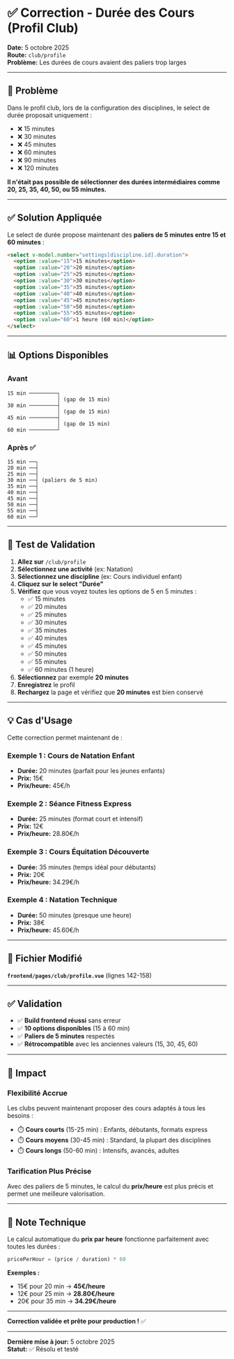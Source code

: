 # ✅ Correction - Durée des Cours (Profil Club)

**Date:** 5 octobre 2025  
**Route:** `club/profile`  
**Problème:** Les durées de cours avaient des paliers trop larges

---

## 🎯 Problème

Dans le profil club, lors de la configuration des disciplines, le select de durée proposait uniquement :
- ❌ 15 minutes
- ❌ 30 minutes
- ❌ 45 minutes
- ❌ 60 minutes
- ❌ 90 minutes
- ❌ 120 minutes

**Il n'était pas possible de sélectionner des durées intermédiaires comme 20, 25, 35, 40, 50, ou 55 minutes.**

---

## ✅ Solution Appliquée

Le select de durée propose maintenant des **paliers de 5 minutes entre 15 et 60 minutes** :

```html
<select v-model.number="settings[discipline.id].duration">
  <option :value="15">15 minutes</option>
  <option :value="20">20 minutes</option>
  <option :value="25">25 minutes</option>
  <option :value="30">30 minutes</option>
  <option :value="35">35 minutes</option>
  <option :value="40">40 minutes</option>
  <option :value="45">45 minutes</option>
  <option :value="50">50 minutes</option>
  <option :value="55">55 minutes</option>
  <option :value="60">1 heure (60 min)</option>
</select>
```

---

## 📊 Options Disponibles

### Avant
```
15 min ─────────┐
                │ (gap de 15 min)
30 min ─────────┤
                │ (gap de 15 min)
45 min ─────────┤
                │ (gap de 15 min)
60 min ─────────┘
```

### Après ✅
```
15 min ──┐
20 min ──┤
25 min ──┤
30 min ──┤ (paliers de 5 min)
35 min ──┤
40 min ──┤
45 min ──┤
50 min ──┤
55 min ──┤
60 min ──┘
```

---

## 🧪 Test de Validation

1. **Allez sur** `/club/profile`
2. **Sélectionnez une activité** (ex: Natation)
3. **Sélectionnez une discipline** (ex: Cours individuel enfant)
4. **Cliquez sur le select "Durée"**
5. **Vérifiez** que vous voyez toutes les options de 5 en 5 minutes :
   - ✅ 15 minutes
   - ✅ 20 minutes
   - ✅ 25 minutes
   - ✅ 30 minutes
   - ✅ 35 minutes
   - ✅ 40 minutes
   - ✅ 45 minutes
   - ✅ 50 minutes
   - ✅ 55 minutes
   - ✅ 60 minutes (1 heure)
6. **Sélectionnez** par exemple **20 minutes**
7. **Enregistrez** le profil
8. **Rechargez** la page et vérifiez que **20 minutes** est bien conservé

---

## 💡 Cas d'Usage

Cette correction permet maintenant de :

### Exemple 1 : Cours de Natation Enfant
- **Durée:** 20 minutes (parfait pour les jeunes enfants)
- **Prix:** 15€
- **Prix/heure:** 45€/h

### Exemple 2 : Séance Fitness Express
- **Durée:** 25 minutes (format court et intensif)
- **Prix:** 12€
- **Prix/heure:** 28.80€/h

### Exemple 3 : Cours Équitation Découverte
- **Durée:** 35 minutes (temps idéal pour débutants)
- **Prix:** 20€
- **Prix/heure:** 34.29€/h

### Exemple 4 : Natation Technique
- **Durée:** 50 minutes (presque une heure)
- **Prix:** 38€
- **Prix/heure:** 45.60€/h

---

## 📁 Fichier Modifié

**`frontend/pages/club/profile.vue`** (lignes 142-158)

---

## ✅ Validation

- ✅ **Build frontend réussi** sans erreur
- ✅ **10 options disponibles** (15 à 60 min)
- ✅ **Paliers de 5 minutes** respectés
- ✅ **Rétrocompatible** avec les anciennes valeurs (15, 30, 45, 60)

---

## 🎯 Impact

### Flexibilité Accrue
Les clubs peuvent maintenant proposer des cours adaptés à tous les besoins :
- ⏱️ **Cours courts** (15-25 min) : Enfants, débutants, formats express
- ⏱️ **Cours moyens** (30-45 min) : Standard, la plupart des disciplines
- ⏱️ **Cours longs** (50-60 min) : Intensifs, avancés, adultes

### Tarification Plus Précise
Avec des paliers de 5 minutes, le calcul du **prix/heure** est plus précis et permet une meilleure valorisation.

---

## 📝 Note Technique

Le calcul automatique du **prix par heure** fonctionne parfaitement avec toutes les durées :

```javascript
pricePerHour = (price / duration) * 60
```

**Exemples :**
- 15€ pour 20 min → **45€/heure**
- 12€ pour 25 min → **28.80€/heure**
- 20€ pour 35 min → **34.29€/heure**

---

**Correction validée et prête pour production !** ✅

---

**Dernière mise à jour:** 5 octobre 2025  
**Statut:** ✅ Résolu et testé
